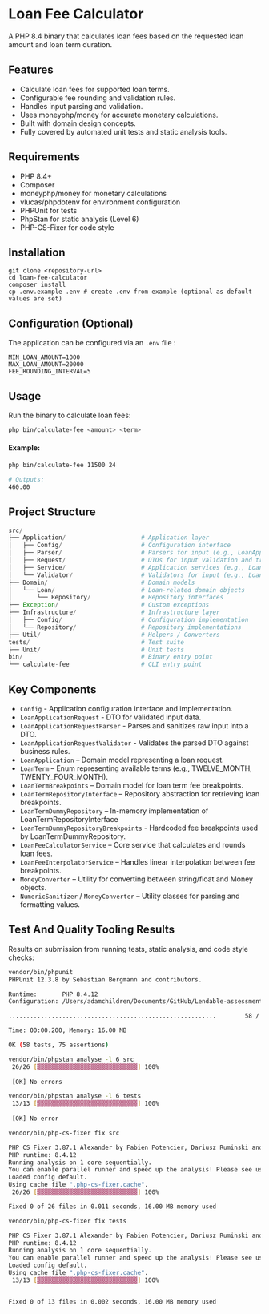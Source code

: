 # Loan Fee Calculator

A PHP 8.4 binary that calculates loan fees based on the requested loan amount and loan term duration.

## Features
- Calculate loan fees for supported loan terms.
- Configurable fee rounding and validation rules.
- Handles input parsing and validation.
- Uses moneyphp/money for accurate monetary calculations.
- Built with domain design concepts.
- Fully covered by automated unit tests and static analysis tools.

## Requirements
- PHP 8.4+
- Composer
- moneyphp/money for monetary calculations
- vlucas/phpdotenv for environment configuration
- PHPUnit for tests
- PhpStan for static analysis (Level 6)
- PHP-CS-Fixer for code style

## Installation
```
git clone <repository-url>
cd loan-fee-calculator
composer install
cp .env.example .env # create .env from example (optional as default values are set)
```
## Configuration (Optional)

The application can be configured via an `.env` file :
```
MIN_LOAN_AMOUNT=1000
MAX_LOAN_AMOUNT=20000
FEE_ROUNDING_INTERVAL=5
```

## Usage
Run the binary to calculate loan fees:
```bash
php bin/calculate-fee <amount> <term>
```

#### Example:
```bash
php bin/calculate-fee 11500 24

# Outputs:
460.00
```

## Project Structure
```php
src/
├── Application/                     # Application layer
│   ├── Config/                      # Configuration interface
│   ├── Parser/                      # Parsers for input (e.g., LoanApplicationRequestParser)
│   ├── Request/                     # DTOs for input validation and transfer
│   ├── Service/                     # Application services (e.g., LoanFeeCalculatorService)
│   └── Validator/                   # Validators for input (e.g., LoanApplicationRequestValidator)
├── Domain/                          # Domain models
│   └── Loan/                        # Loan-related domain objects  
│       └── Repository/              # Repository interfaces
├── Exception/                       # Custom exceptions
├── Infrastructure/                  # Infrastructure layer
│   ├── Config/                      # Configuration implementation
│   └── Repository/                  # Repository implementations
├── Util/                            # Helpers / Converters
tests/                               # Test suite
├── Unit/                            # Unit tests
bin/                                 # Binary entry point
└── calculate-fee                    # CLI entry point
```

## Key Components
- `Config` - Application configuration interface and implementation.
- `LoanApplicationRequest` - DTO for validated input data.
- `LoanApplicationRequestParser` - Parses and sanitizes raw input into a DTO.
- `LoanApplicationRequestValidator` - Validates the parsed DTO against business rules.
- `LoanApplication` – Domain model representing a loan request.
- `LoanTerm` – Enum representing available terms (e.g., TWELVE_MONTH, TWENTY_FOUR_MONTH).
- `LoanTermBreakpoints` – Domain model for loan term fee breakpoints.
- `LoanTermRepositoryInterface` – Repository abstraction for retrieving loan breakpoints.
- `LoanTermDummyRepository` – In-memory implementation of LoanTermRepositoryInterface
- `LoanTermDummyRepositoryBreakpoints` - Hardcoded fee breakpoints used by LoanTermDummyRepository.
- `LoanFeeCalculatorService` – Core service that calculates and rounds loan fees.
- `LoanFeeInterpolatorService` – Handles linear interpolation between fee breakpoints.
- `MoneyConverter` – Utility for converting between string/float and Money objects.
- `NumericSanitizer` / `MoneyConverter` – Utility classes for parsing and formatting values.

## Test And Quality Tooling Results
Results on submission from running tests, static analysis, and code style checks:

```bash
vendor/bin/phpunit
PHPUnit 12.3.8 by Sebastian Bergmann and contributors.

Runtime:       PHP 8.4.12
Configuration: /Users/adamchildren/Documents/GitHub/Lendable-assessment/phpunit.xml

..........................................................        58 / 58 (100%)

Time: 00:00.200, Memory: 16.00 MB

OK (58 tests, 75 assertions)
```

```bash
vendor/bin/phpstan analyse -l 6 src
 26/26 [▓▓▓▓▓▓▓▓▓▓▓▓▓▓▓▓▓▓▓▓▓▓▓▓▓▓▓▓] 100%
                                                                                                            
 [OK] No errors      
```

```bash
vendor/bin/phpstan analyse -l 6 tests
 13/13 [▓▓▓▓▓▓▓▓▓▓▓▓▓▓▓▓▓▓▓▓▓▓▓▓▓▓▓▓] 100%
                                                                                                              
 [OK] No error
```

```bash
vendor/bin/php-cs-fixer fix src

PHP CS Fixer 3.87.1 Alexander by Fabien Potencier, Dariusz Ruminski and contributors.
PHP runtime: 8.4.12
Running analysis on 1 core sequentially.
You can enable parallel runner and speed up the analysis! Please see usage docs for more information.
Loaded config default.
Using cache file ".php-cs-fixer.cache".
 26/26 [▓▓▓▓▓▓▓▓▓▓▓▓▓▓▓▓▓▓▓▓▓▓▓▓▓▓▓▓] 100%

Fixed 0 of 26 files in 0.011 seconds, 16.00 MB memory used
```

```bash
vendor/bin/php-cs-fixer fix tests

PHP CS Fixer 3.87.1 Alexander by Fabien Potencier, Dariusz Ruminski and contributors.
PHP runtime: 8.4.12
Running analysis on 1 core sequentially.
You can enable parallel runner and speed up the analysis! Please see usage docs for more information.
Loaded config default.
Using cache file ".php-cs-fixer.cache".
 13/13 [▓▓▓▓▓▓▓▓▓▓▓▓▓▓▓▓▓▓▓▓▓▓▓▓▓▓▓▓] 100%


Fixed 0 of 13 files in 0.002 seconds, 16.00 MB memory used
```